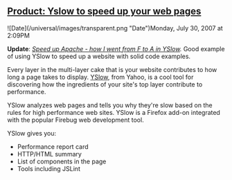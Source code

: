 ## [Product: Yslow to speed up your web pages](/blog/2007/7/30/product-yslow-to-speed-up-your-web-pages.html)

<div class="journal-entry-tag journal-entry-tag-post-title"><span class="posted-on">![Date](/universal/images/transparent.png "Date")Monday, July 30, 2007 at 2:09PM</span></div>

<div class="body">

**Update**: _[Speed up Apache - how I went from F to A in YSlow](http://www.jaisenmathai.com/blog/2008/02/27/speed-up-apache-how-i-went-from-f-to-a-in-yslow/)._ Good example of using YSlow to speed up a website with solid code examples.  

Every layer in the multi-layer cake that is your website contributes to how long a page takes to display. [YSlow](http://developer.yahoo.com/yslow/), from Yahoo, is a cool tool for discovering how the ingredients of your site's top layer contribute to performance.

YSlow analyzes web pages and tells you why they're slow based on the rules for high performance web sites. YSlow is a Firefox add-on integrated with the popular Firebug web development tool.  

YSlow gives you:  

*   Performance report card
*   HTTP/HTML summary
*   List of components in the page
*   Tools including JSLint

</div>